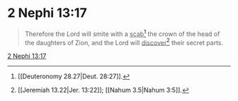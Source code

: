 # 2 Nephi 13:17

> Therefore the Lord will smite with a <u>scab</u>[^a] the crown of the head of the daughters of Zion, and the Lord will <u>discover</u>[^b] their secret parts.

[2 Nephi 13:17](https://www.churchofjesuschrist.org/study/scriptures/bofm/2-ne/13?lang=eng&id=p17#p17)


[^a]: [[Deuteronomy 28.27|Deut. 28:27]].  
[^b]: [[Jeremiah 13.22|Jer. 13:22]]; [[Nahum 3.5|Nahum 3:5]].  
